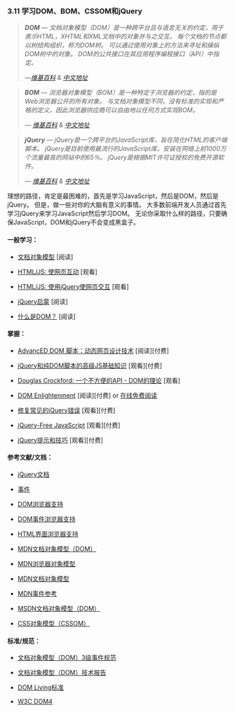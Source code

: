 <!-- 3.11 - Learn DOM, BOM, CSSOM & jQuery -->
### 3.11 学习DOM、BOM、CSSOM和jQuery

<!-- DOM - The Document Object Model (DOM) is a cross-platform and language-independent convention for representing and interacting with objects in HTML, XHTML, and XML documents. The nodes of every document are organized in a tree structure, called the DOM tree. Objects in the DOM tree may be addressed and manipulated by using methods on the objects. The public interface of a DOM is specified in its application programming interface (API).
— [Wikipedia](https://en.wikipedia.org/wiki/Document_Object_Model) -->
> ***DOM** — 文档对象模型（DOM）是一种跨平台且与语言无关的约定，用于表示HTML，XHTML和XML文档中的对象并与之交互。 每个文档的节点都以树结构组织，称为DOM树。 可以通过使用对象上的方法来寻址和操纵DOM树中的对象。 DOM的公共接口在其应用程序编程接口（API）中指定。*
>
> *—[维基百科](https://en.wikipedia.org/wiki/Document_Object_Model) & [中文地址](https://zh.wikipedia.org/wiki/%E6%96%87%E6%A1%A3%E5%AF%B9%E8%B1%A1%E6%A8%A1%E5%9E%8B)*
> 
<!-- BOM - The Browser Object Model (BOM) is a browser-specific convention referring to all the objects exposed by the web browser. Unlike the Document Object Model, there is no standard for implementation and no strict definition, so browser vendors are free to implement the BOM in any way they wish.
— [Wikipedia](https://en.wikipedia.org/wiki/Browser_Object_Model) -->
> ***BOM** — 浏览器对象模型（BOM）是一种特定于浏览器的约定，指的是Web浏览器公开的所有对象。 与文档对象模型不同，没有标准的实现和严格的定义，因此浏览器供应商可以自由地以任何方式实现BOM。*
>
> *— [维基百科](https://en.wikipedia.org/wiki/Browser_Object_Model) & [中文地址](https://zh.wikipedia.org/wiki/BOM)*
> 
<!-- jQuery - jQuery is a cross-platform JavaScript library designed to simplify the client-side scripting of HTML. jQuery is the most popular JavaScript library in use today, with installation on 65% of the top 10 million highest-trafficked sites on the Web. jQuery is free, open-source software licensed under the MIT License.
— [Wikipedia](https://en.wikipedia.org/wiki/JQuery) -->
> ***jQuery** — jQuery是一个跨平台的JavaScript库，旨在简化HTML的客户端脚本。 jQuery是目前使用最流行的JavaScript库，安装在网络上前1000万个流量最高的网站中的65％。 jQuery是根据MIT许可证授权的免费开源软件。*
>
> *— [维基百科](https://en.wikipedia.org/wiki/JQuery) & [中文地址](https://zh.wikipedia.org/wiki/JQuery)*

<!-- The ideal path, but certainly the most difficult, would be to first learn JavaScript, then the DOM, then jQuery. However, do what makes sense to your brain. Most front-end developers learn about JavaScript and then DOM by way of first learning jQuery. Whatever path you take, just make sure JavaScript, the DOM, and jQuery don't become a black box. -->
理想的路径，肯定是最困难的，首先是学习JavaScript，然后是DOM，然后是jQuery。 但是，做一些对你的大脑有意义的事情。 大多数前端开发人员通过首先学习jQuery来学习JavaScript然后学习DOM。 无论你采取什么样的路径，只要确保JavaScript，DOM和jQuery不会变成黑盒子。

#### 一般学习：

*   [文档对象模型](http://eloquentjavascript.net/13_dom.html) \[阅读\]

*   [HTML/JS: 使网页互动](https://www.khanacademy.org/computing/computer-programming/html-css-js) \[观看\]

*   [HTML/JS: 使用jQuery使网页交互](https://www.khanacademy.org/computing/computer-programming/html-js-jquery) \[观看\]

*   [jQuery启蒙](http://jqueryenlightenment.com/) \[阅读\]

*   [什么是DOM？](https://developer.mozilla.org/en-US/docs/Web/API/Document_Object_Model/Introduction) \[阅读\]

#### 掌握：

*   [AdvancED DOM 脚本：动态网页设计技术](http://www.amazon.com/gp/product/1590598563/ref=as_li_tl?ie=UTF8&camp=1789&creative=390957&creativeASIN=1590598563&linkCode=as2&tag=fronenddevejo-20&linkId=VQZU5EQIQQXCF56Y) \[阅读\]\[付费\]

*   [jQuery和纯DOM脚本的高级JS基础知识](https://frontendmasters.com/courses/javascript-jquery-dom/) \[观看\]\[付费\]

*   [Douglas Crockford: 一个不方便的API - DOM的理论](https://www.youtube.com/watch?v=Y2Y0U-2qJMs&list=PL5586336C26BDB324&index=2) \[观看\]

*   [DOM Enlightenment](http://www.amazon.com/DOM-Enlightenment-Cody-Lindley/dp/1449342841/) \[阅读\]\[付费\] or [在线免费阅读](http://domenlightenment.com/)

*   [修复常见的jQuery错误](http://www.pluralsight.com/courses/fixing-common-jquery-bugs) \[观看\]\[付费\]

*   [jQuery-Free JavaScript](http://www.pluralsight.com/courses/jquery-free-javascript) \[观看\]\[付费\]

*   [jQuery提示和技巧](http://www.pluralsight.com/courses/jquery-tips-and-tricks) \[观看\]\[付费\]

#### 参考文献/文档：

*   [jQuery文档](http://api.jquery.com/)

*   [事件](https://html.spec.whatwg.org/#events-2)

*   [DOM浏览器支持](http://www.webbrowsercompatibility.com/dom/desktop/)

*   [DOM事件浏览器支持](http://www.webbrowsercompatibility.com/dom-events/desktop/)

*   [HTML界面浏览器支持](http://www.webbrowsercompatibility.com/html-interfaces/desktop/)

*   [MDN文档对象模型（DOM）](https://developer.mozilla.org/en-US/docs/Web/API/Document_Object_Model)

*   [MDN浏览器对象模型](https://developer.mozilla.org/en-US/docs/Web/API/Window)

*   [MDN文档对象模型](https://developer.mozilla.org/en-US/docs/Web/API/Document_Object_Model)

*   [MDN事件参考](https://developer.mozilla.org/en-US/docs/Web/Events)

*   [MSDN文档对象模型（DOM）](https://msdn.microsoft.com/en-us/library/hh772384%28v=vs.85%29.aspx)

*   [CSS对象模型（CSSOM）](https://developer.mozilla.org/en-US/docs/Web/API/CSS_Object_Model)

#### 标准/规范：

*   [文档对象模型（DOM）3级事件规范](https://www.w3.org/TR/DOM-Level-3-Events/)

*   [文档对象模型（DOM）技术报告](http://www.w3.org/DOM/DOMTR)

*   [DOM Living标准](https://dom.spec.whatwg.org/)

*   [W3C DOM4](https://www.w3.org/TR/2015/REC-dom-20151119/)

